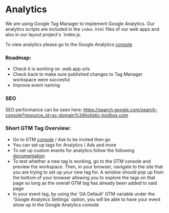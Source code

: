 # Analytics

We are using Google Tag Manager to implement Google Analytics. Our analytics scripts are included in the `index.html` files of our web apps and also in our layout project's `index.js.

To view analytics please go to the Google Analytics [console](https://analytics.google.com/analytics/web/#/report-home/a158697610w223179031p211788342)

### Roadmap:

- Check it is working on .web.app urls
- Check back to make sure published changes to Tag Manager workspace were succesful
- Improve event naming

### SEO
SEO performance can be seen here: https://search.google.com/search-console?resource_id=sc-domain%3Aholistic-toolbox.com

### Short GTM Tag Overview:

- Go to GTM [console](https://tagmanager.google.com/#/container/accounts/6000591786/containers/30658965/workspaces/3) / Ask to be invited then go
- You can set up tags for Analytics / Ads and more
- To set up custom events for analytics follow the following [documentation](https://support.google.com/tagmanager/answer/6106716?hl=en&ref_topic=6333310)
- To test whether a new tag is working, go to the GTM console and preview the workspace. Then, in your browser, navigate to the site that you are trying to set up your new tag for. A window should pop up from the bottom of your browser allowing you to explore the tags on that page so long as the overall GTM tag has already been added to said page
- In your event tag, by using the 'GA Default' GTM variable under the 'Google Analytics Settings' option, you will be able to have your event show up in the Google Analytics console
